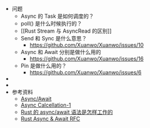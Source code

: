 - 问题
	- Async 的 Task 是如何调度的？
	- poll() 是什么时候执行的？
	- [[Rust Stream 与 AsyncRead 的区别]]
	- Send 和 Sync 是什么意思？
		- https://github.com/Xuanwo/Xuanwo/issues/10
	- Async 和 Await 分别是做什么用的
		- https://github.com/Xuanwo/Xuanwo/issues/16
	- Pin 是做什么用的？
		- https://github.com/Xuanwo/Xuanwo/issues/6
-
-
- 参考资料
	- [Async/Await](https://os.phil-opp.com/async-await/)
	- [Async Calcellation-1](https://blog.yoshuawuyts.com/async-cancellation-1/)
	- [Rust 的 async/await 语法是怎样工作的](https://ipotato.me/article/70)
	- [Rust Async & Await RFC](https://github.com/rust-lang/rfcs/blob/master/text/2394-async_await.md)